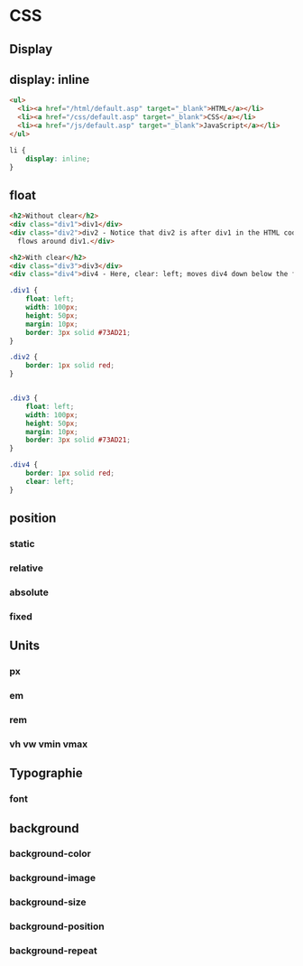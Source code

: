 # CSS
## Display


## display: inline
```html
<ul>
  <li><a href="/html/default.asp" target="_blank">HTML</a></li>
  <li><a href="/css/default.asp" target="_blank">CSS</a></li>
  <li><a href="/js/default.asp" target="_blank">JavaScript</a></li>
</ul>
```
```css
li {
    display: inline;
}
```


## float

```html
<h2>Without clear</h2>
<div class="div1">div1</div>
<div class="div2">div2 - Notice that div2 is after div1 in the HTML code. However, since div1 floats to the left, the text in div2 
  flows around div1.</div>

<h2>With clear</h2>
<div class="div3">div3</div>
<div class="div4">div4 - Here, clear: left; moves div4 down below the floating div3. The value "left" clears elements floated to the left. You can also clear "right" and "both".</div>
```
```css
.div1 {
    float: left;
    width: 100px;
    height: 50px;
    margin: 10px;
    border: 3px solid #73AD21;
}

.div2 {
    border: 1px solid red;
}


.div3 {
    float: left;
    width: 100px;
    height: 50px;
    margin: 10px;
    border: 3px solid #73AD21;
}

.div4 {
    border: 1px solid red;
    clear: left;
}
```
## position

### static

### relative
### absolute
### fixed



## Units

### px

### em

### rem

### vh vw vmin vmax


## Typographie
### font

## background
### background-color
### background-image
### background-size
### background-position
### background-repeat
